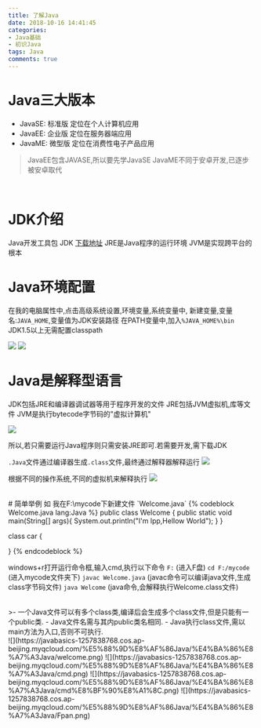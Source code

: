 ```yaml
---
title: 了解Java
date: 2018-10-16 14:41:45
categories: 
- Java基础
- 初识Java
tags: Java
comments: true
---
```

# Java三大版本
- JavaSE: 标准版 定位在个人计算机应用
- JavaEE: 企业版 定位在服务器端应用
- JavaME: 微型版 定位在消费性电子产品应用

<!-- more -->

> JavaEE包含JAVASE,所以要先学JavaSE
> JavaME不同于安卓开发,已逐步被安卓取代

<br>

# JDK介绍
Java开发工具包 JDK [下载地址](https://www.oracle.com/technetwork/cn/java/javase/downloads/jdk8-downloads-2133151-zhs.html)
 JRE是Java程序的运行环境
 JVM是实现跨平台的根本
<br>
# Java环境配置
在我的电脑属性中,点击高级系统设置,环境变量,系统变量中,  新建变量,变量名:`JAVA_HOME`,变量值为JDK安装路径
在PATH变量中,加入`%JAVA_HOME%\bin`
JDK1.5以上无需配置classpath

![](https://javabasics-1257838768.cos.ap-beijing.myqcloud.com/%E5%88%9D%E8%AF%86Java/%E4%BA%86%E8%A7%A3Java/%E8%AE%BE%E7%BD%AE%E7%8E%AF%E5%A2%83%E5%8F%98%E9%87%8F.png)
![](https://javabasics-1257838768.cos.ap-beijing.myqcloud.com/%E5%88%9D%E8%AF%86Java/%E4%BA%86%E8%A7%A3Java/%E8%AE%BE%E7%BD%AE%E7%8E%AF%E5%A2%83%E5%8F%98%E9%87%8F2.png)
 <br>
 # Java是解释型语言
JDK包括JRE和编译器调试器等用于程序开发的文件
JRE包括JVM虚拟机,库等文件
JVM是执行bytecode字节码的"虚拟计算机"

![](https://javabasics-1257838768.cos.ap-beijing.myqcloud.com/%E5%88%9D%E8%AF%86Java/%E4%BA%86%E8%A7%A3Java/JDK-JRE-JVM.png)

所以,若只需要运行Java程序则只需安装JRE即可.若需要开发,需下载JDK

 `.Java`文件通过编译器生成`.class`文件,最终通过解释器解释运行
![](https://javabasics-1257838768.cos.ap-beijing.myqcloud.com/%E5%88%9D%E8%AF%86Java/%E4%BA%86%E8%A7%A3Java/%E8%BF%90%E8%A1%8C%E8%BF%87%E7%A8%8B.png)

根据不同的操作系统,不同的虚拟机来解释执行
![](https://javabasics-1257838768.cos.ap-beijing.myqcloud.com/%E5%88%9D%E8%AF%86Java/%E4%BA%86%E8%A7%A3Java/Java%E6%89%A7%E8%A1%8C.png)

 <br>
 # 简单举例
如 我在F:\mycode下新建文件 `Welcome.java`
{% codeblock Welcome.java lang:Java %}
public class Welcome {
​	public static void main(String[] args){
​		System.out.println("I'm lpp,Hellow World");
​	}
}

class car {

}
{% endcodeblock %}

windows+r打开运行命令框,输入cmd,执行以下命令
`F:` (进入F盘)
`cd F:/mycode` (进入mycode文件夹下)
`javac Welcome.java` (javac命令可以编译java文件,生成class字节码文件)
`java Welcome` (java命令,会解释执行Welcome.class文件)

<br>
>- 一个Java文件可以有多个class类,编译后会生成多个class文件,但是只能有一个public类.
- Java文件名需与其内public类名相同.
- Java执行class文件,需以main方法为入口,否则不可执行.

<br>
![](https://javabasics-1257838768.cos.ap-beijing.myqcloud.com/%E5%88%9D%E8%AF%86Java/%E4%BA%86%E8%A7%A3Java/welcome.png)
![](https://javabasics-1257838768.cos.ap-beijing.myqcloud.com/%E5%88%9D%E8%AF%86Java/%E4%BA%86%E8%A7%A3Java/cmd.png)
![](https://javabasics-1257838768.cos.ap-beijing.myqcloud.com/%E5%88%9D%E8%AF%86Java/%E4%BA%86%E8%A7%A3Java/cmd%E8%BF%90%E8%A1%8C.png)
![](https://javabasics-1257838768.cos.ap-beijing.myqcloud.com/%E5%88%9D%E8%AF%86Java/%E4%BA%86%E8%A7%A3Java/Fpan.png)

 